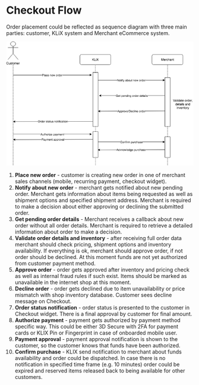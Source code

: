 # Checkout Flow

Order placement could be reflected as sequence diagram with three main parties: customer, KLiX system and Merchant eCommerce system.

![alt_text](images/checkout_flow.png "Checkout flow sequence diagram")

1. **Place new order** - customer is creating new order in one of merchant sales channels (mobile, recurring payment, checkout widget). 
2. **Notify about new order** - merchant gets notified about new pending order. Merchant gets information about items being requested as well as shipment options and specified shipment address. Merchant is required to make a decision about either approving or declining the submitted order.
3. **Get pending order details** - Merchant receives a callback about new order without all order details. Merchant is required to retrieve a detailed information about order to make a decision.
4. **Validate order details and inventory** - after receiving full order data merchant should check pricing, shipment options and inventory availability. If everything is ok, merchant should approve order, if not order should be declined. At this moment funds are not yet authorized from customer payment method.
5. **Approve order** - order gets approved after inventory and pricing check as well as internal fraud rules if such exist. Items should be marked as unavailable in the internet shop at this moment.
6. **Decline order** - order gets declined due to item unavailability or price mismatch with shop inventory database. Customer sees decline message on Checkout.
7. **Order status notification** - order status is presented to the customer in Checkout widget. There is a final approval by customer for final amount.
8. **Authorize payment** - payment gets authorized by payment method specific way. This could be either 3D Secure with 2FA for payment cards or KLIX Pin or Fingerprint in case of onboarded mobile user.
9. **Payment approval** - payment approval notification is shown to the customer, so the customer knows that funds have been authorized.
10. **Confirm purchase** - KLIX send notification to merchant about funds availability and order could be dispatched. In case there is no notification in specified time frame (e.g. 10 minutes) order could be expired and reserved items released back to being available for other customers.
